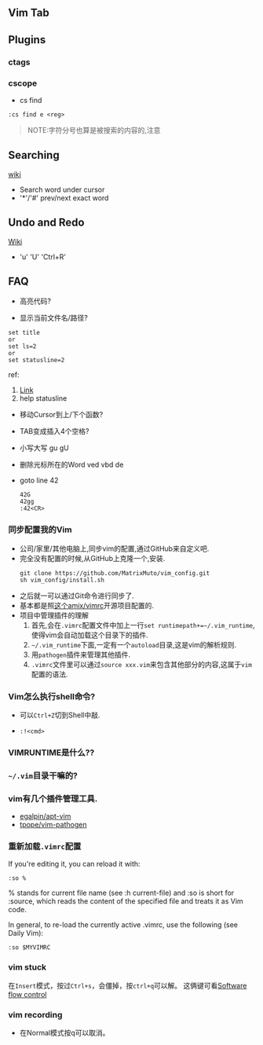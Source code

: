 


## Vim Tab



## Plugins
### ctags


### cscope
* cs find
```
:cs find e <reg>
```
> NOTE:字符分号也算是被搜索的内容的,注意

## Searching
  [wiki](http://vim.wikia.com/wiki/Searching)
  * Search word under cursor
  * '*'/'#' prev/next exact word

## Undo and Redo
  [Wiki](http://vim.wikia.com/wiki/Undo_and_Redo)
  * 'u' 'U' 'Ctrl+R'

## FAQ
* 高亮代码?


* 显示当前文件名/路径?
```
set title
or
set ls=2
or
set statusline=2
``` 
ref:
1. [Link](http://stackoverflow.com/questions/10488717/how-can-i-permanently-display-the-path-of-the-current-file-in-vim)
2. help statusline

* 移动Cursor到上/下个函数?


* TAB变成插入4个空格?

* 小写大写
  gu gU

* 删除光标所在的Word
 ved vbd de

* goto line 42
  ```
  42G
  42gg
  :42<CR>
  ```

### 同步配置我的Vim
* 公司/家里/其他电脑上,同步vim的配置,通过GitHub来自定义吧.
* 完全没有配置的时候,从GitHub上克隆一个,安装.
  ```shell
  git clone https://github.com/MatrixMuto/vim_config.git
  sh vim_config/install.sh
  ```
* 之后就一可以通过Git命令进行同步了.
* 基本都是照[这个amix/vimrc](https://github.com/amix/vimrc/)开源项目配置的.
* 项目中管理插件的理解
  1. 首先,会在`.vimrc`配置文件中加上一行`set runtimepath+=~/.vim_runtime`,使得vim会自动加载这个目录下的插件.
  2. `~/.vim_runtime`下面,一定有一个`autoload`目录,这是vim的解析规则.
  3. 用`pathogen`插件来管理其他插件.
  4. `.vimrc`文件里可以通过`source xxx.vim`来包含其他部分的内容,这属于`vim`配置的语法.

### Vim怎么执行shell命令?
* 可以`Ctrl+Z`切到Shell中敲.
- `:!<cmd>`
### VIMRUNTIME是什么??

### `~/.vim`目录干嘛的?

### vim有几个插件管理工具.
* [egalpin/apt-vim](https://github.com/egalpin/apt-vim)
* [tpope/vim-pathogen](https://github.com/tpope/vim-pathogen)

### 重新加载`.vimrc`配置
If you're editing it, you can reload it with:
```
:so %
```
% stands for current file name (see :h current-file) and :so is short for :source, which reads the content of the specified file and treats it as Vim code.

In general, to re-load the currently active .vimrc, use the following (see Daily Vim):

```
:so $MYVIMRC
```

### vim stuck
在`Insert`模式，按过`Ctrl+s`，会僵掉，按`ctrl+q`可以解。
这俩键可看[Software flow control](https://en.wikipedia.org/wiki/Software_flow_control)

### vim recording
- 在Normal模式按q可以取消。
